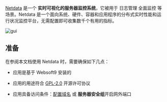 [Netdata](https://www.netdata.cloud/) 是一个 **实时可视化的服务器监控系统**，它被用于 日志管理 全面监控  等场景。Netdata 是一个面向系统、硬件、容器和应用程序的分布式实时性能和运行状况监控平台，无需配置即可收集数千个有用的指标。


![gui](https://libs.websoft9.com/Websoft9/DocsPicture/zh/netdata/netdata-gui-websoft9.png)


## 准备

在参阅本文档使用 Netdata 时，需要确保如下几点：

- 应用是基于 Websoft9 安装的

- 应用的用途符合 [GPL-2.0](https://opensource.org/licenses/GPL-2.0) 开源许可协议

- 应用具备访问条件：[配置域名](./domain-set) 或 **服务器安全组**开启网外端口